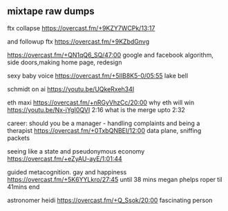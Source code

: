 ## mixtape raw dumps


ftx collapse https://overcast.fm/+9KZY7WCPk/13:17

and followup ftx https://overcast.fm/+9KZbdGnvg


https://overcast.fm/+QN1qQ6_SQ/47:00 google and facebook algorithm, side doors,making home page, redesign

sexy baby voice https://overcast.fm/+5IlB8K5-0/05:55 lake bell

schmidt on ai https://youtu.be/UQkeRxeh34I

eth maxi https://overcast.fm/+nRGyVhzCc/20:00 why eth will win
https://youtu.be/Nx-jYgI0QVI 2:16 what is the merge upto 2:32


career: should you be a manager - handling complaints and being a therapist https://overcast.fm/+0TxbQNBEI/12:00 data plane, sniffing packets

seeing like a state and pseudonymous economy https://overcast.fm/+eZyAU-ayE/1:01:44


guided metacognition. gay and happiness https://overcast.fm/+5K6YYLkro/27:45 until 38 mins megan phelps roper til 41mins end

astronomer heidi
https://overcast.fm/+Q_Ssok/20:00 fascinating person